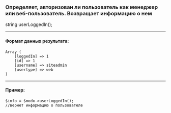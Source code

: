 ### Определяет, авторизован ли пользователь как менеджер или веб-пользователь. Возвращает информацию о нем

string userLoggedIn();

***

#### Формат данных результата:

	Array (
		[loggedIn] => 1
		[id] => 1
		[username] => siteadmin
		[usertype] => web
	)

***

#### Пример:

	$info = $modx->userLoggedIn();
	//вернет информацию о пользователе
